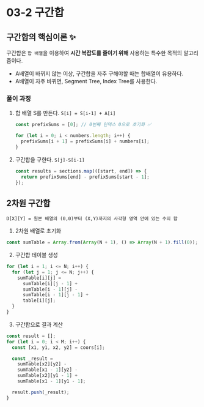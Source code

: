 # 03-2 구간합

## 구간합의 핵심이론 ✨

구간합은 `합 배열`을 이용하여 **시간 복잡도를 줄이기 위해** 사용하는 특수한 목적의 알고리즘이다.

- A배열이 바뀌지 않는 이상, 구간합을 자주 구해야할 때는 합배열이 유용하다.
- A배열이 자주 바뀌면, Segment Tree, Index Tree를 사용한다.

### 풀이 과정

1. 합 배열 S를 만든다. `S[i] = S[i-1] + A[i]`

   ```js
   const prefixSums = [0]; // 0번째 인덱스 0으로 초기화 ✅

   for (let i = 0; i < numbers.length; i++) {
     prefixSums[i + 1] = prefixSums[i] + numbers[i];
   }
   ```

2. 구간합을 구한다. `S[j]-S[i-1]`

   ```js
   const results = sections.map(([start, end]) => {
     return prefixSums[end] - prefixSums[start - 1];
   });
   ```

## 2차원 구간합

`D[X][Y] = 원본 배열의 (0,0)부터 (X,Y)까지의 사각형 영역 안에 있는 수의 합`

1. 2차원 배열로 초기화

```js
const sumTable = Array.from(Array(N + 1), () => Array(N + 1).fill(0));
```

2. 구간합 테이블 생성

```js
for (let i = 1; i <= N; i++) {
  for (let j = 1; j <= N; j++) {
    sumTable[i][j] =
      sumTable[i][j - 1] +
      sumTable[i - 1][j] -
      sumTable[i - 1][j - 1] +
      table[i][j];
  }
}
```

3. 구간합으로 결과 계산

```js
const result = [];
for (let i = 0; i < M; i++) {
  const [x1, y1, x2, y2] = coors[i];

  const _result =
    sumTable[x2][y2] -
    sumTable[x1 - 1][y2] -
    sumTable[x2][y1 - 1] +
    sumTable[x1 - 1][y1 - 1];

  result.push(_result);
}
```
